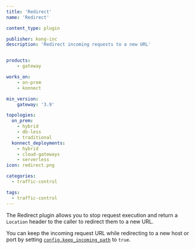 ```yaml
---
title: 'Redirect'
name: 'Redirect'

content_type: plugin

publisher: kong-inc
description: 'Redirect incoming requests to a new URL'


products:
    - gateway

works_on:
    - on-prem
    - konnect

min_version:
    gateway: '3.9'

topologies:
  on_prem:
    - hybrid
    - db-less
    - traditional
  konnect_deployments:
    - hybrid
    - cloud-gateways
    - serverless
icon: redirect.png

categories:
  - traffic-control

tags:
  - traffic-control
---
```


The Redirect plugin allows you to stop request execution and return a `Location` header to the caller to redirect them to a new URL.

You can keep the incoming request URL while redirecting to a new host or port by setting [`config.keep_incoming_path`](./reference/#schema--config-keep-incoming-path) to `true`.
